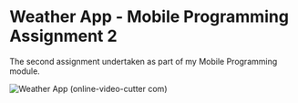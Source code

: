 # Weather App - Mobile Programming Assignment 2
 The second assignment undertaken as part of my Mobile Programming module.

![Weather App (online-video-cutter com)](https://user-images.githubusercontent.com/91565384/148660117-113ff844-c621-4f20-bff0-2579cf466297.gif)
